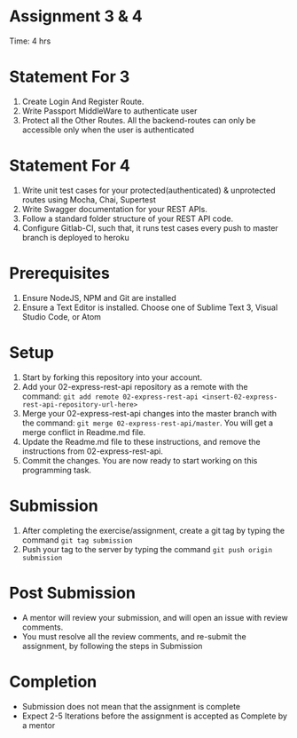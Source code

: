 # Assignment 3 & 4

Time: 4 hrs

# Statement For 3
1. Create Login And Register Route.
2. Write Passport MiddleWare to authenticate user
3. Protect all the Other Routes. All the backend-routes can only be accessible only when the user is authenticated

# Statement For 4
1. Write unit test cases for your protected(authenticated) & unprotected routes using Mocha, Chai, Supertest
1. Write Swagger documentation for your REST APIs.
1. Follow a standard folder structure of your REST API code.
1. Configure Gitlab-CI, such that, it runs test cases every push to master branch is deployed to heroku

# Prerequisites
1. Ensure NodeJS, NPM and Git are installed
1. Ensure a Text Editor is installed. Choose one of Sublime Text 3, Visual Studio Code, or Atom

# Setup
1. Start by forking this repository into your account.
2. Add your 02-express-rest-api repository as a remote with the command: `git add remote 02-express-rest-api <insert-02-express-rest-api-repository-url-here>`
3. Merge your 02-express-rest-api changes into the master branch with the command: `git merge 02-express-rest-api/master`. You will get a merge conflict in Readme.md file.
4. Update the Readme.md file to these instructions, and remove the instructions from 02-express-rest-api.
5. Commit the changes. You are now ready to start working on this programming task.

# Submission
1. After completing the exercise/assignment, create a git tag by typing the command `git tag submission`
2. Push your tag to the server by typing the command `git push origin submission`

# Post Submission
- A mentor will review your submission, and will open an issue with review comments.
- You must resolve all the review comments, and re-submit the assignment, by following the steps in Submission

# Completion
- Submission does not mean that the assignment is complete
- Expect 2-5 Iterations before the assignment is accepted as Complete by a mentor
